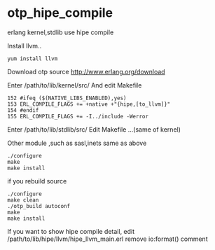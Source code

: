 # otp_hipe_compile
erlang kernel,stdlib use hipe compile

Install llvm..

```shell
yum install llvm
```

Download otp source http://www.erlang.org/download

Enter /path/to/lib/kernel/src/
And edit Makefile

```shell
152 #ifeq ($(NATIVE_LIBS_ENABLED),yes)
153 ERL_COMPILE_FLAGS += +native +"{hipe,[to_llvm]}"
154 #endif
155 ERL_COMPILE_FLAGS += -I../include -Werror
```

Enter /path/to/lib/stdlib/src/
Edit Makefile ...(same of kernel)


Other module ,such as sasl,inets same as above

```shell
./configure
make
make install
```

if you rebuild source
```shell
./configure
make clean
./otp_build autoconf
make
make install
```



If you want to show hipe compile detail, edit /path/to/lib/hipe/llvm/hipe_llvm_main.erl
remove io:format() comment
